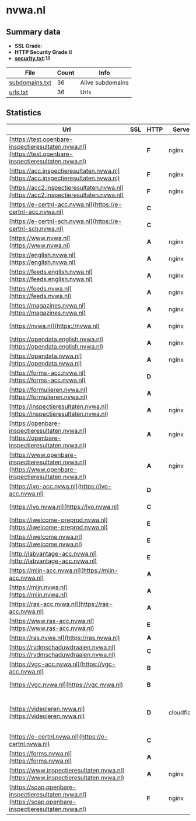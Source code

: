 

# nvwa.nl
## Summary data


 - **SSL Grade**:
 - **HTTP Security Grade**:B
 - **[security.txt](https://www.digitaleoverheid.nl/nieuws/standaard-security-txt-nu-verplicht-voor-overheid/)**:18


| File       | Count | Info |
|------------|-------|------|
|[subdomains.txt](/data/nvwa.nl/subdomains.txt)|36|Alive subdomains|
|[urls.txt](/data/nvwa.nl/urls.txt)|36|Urls|


## Statistics


| Url | SSL | HTTP | Server | Cookie | HSTS | CORS | CTO | CSP | XFO | XXP | RP |FP| Tech |Title |
|--------|-------|-------|------|------|------|------|------|------|------|------|------|------|------|------|
|[https://test.openbare-inspectieresultaten.nvwa.nl](https://test.openbare-inspectieresultaten.nvwa.nl)| | **F**|nginx| | | | | | | | :white_check_mark: | |Basic Nginx|401 Authorizatio...|
|[https://acc.inspectieresultaten.nvwa.nl](https://acc.inspectieresultaten.nvwa.nl)| | **F**|nginx| | | | | | | | :white_check_mark: | |HSTS Nginx|301 Moved Perman...|
|[https://acc2.inspectieresultaten.nvwa.nl](https://acc2.inspectieresultaten.nvwa.nl)| | **F**|nginx| | | | | | | | :white_check_mark: | |Basic Nginx|401 Authorizatio...|
|[https://e-certnl-acc.nvwa.nl](https://e-certnl-acc.nvwa.nl)| | **C**||:white_check_mark: |:white_check_mark: | | | | | | :white_check_mark: | |HSTS|403 Forbidden|
|[https://e-certnl-sch.nvwa.nl](https://e-certnl-sch.nvwa.nl)| | **C**||:white_check_mark: |:white_check_mark: | | | | | | :white_check_mark: | |HSTS|403 Forbidden|
|[https://www.nvwa.nl](https://www.nvwa.nl)| | **A**|nginx| |:white_check_mark: | | |:warning: | :white_check_mark: | :white_check_mark: | :white_check_mark: | |Bloomreach HSTS Nginx|Home | NVWA|
|[https://english.nvwa.nl](https://english.nvwa.nl)| | **A**|nginx| |:white_check_mark: | | |:warning: | :white_check_mark: | :white_check_mark: | :white_check_mark: | |Bloomreach HSTS Nginx|Home | NVWA-Engl...|
|[https://feeds.english.nvwa.nl](https://feeds.english.nvwa.nl)| | **A**|nginx| |:white_check_mark: | | | | :white_check_mark: | :white_check_mark: | :white_check_mark: | |HSTS Nginx||
|[https://feeds.nvwa.nl](https://feeds.nvwa.nl)| | **A**|nginx| |:white_check_mark: | | | | :white_check_mark: | :white_check_mark: | :white_check_mark: | |HSTS Nginx||
|[https://magazines.nvwa.nl](https://magazines.nvwa.nl)| | **A**|nginx| |:white_check_mark: | | |:warning: | :white_check_mark: | :white_check_mark: | :white_check_mark: | |HSTS Nginx||
|[https://nvwa.nl](https://nvwa.nl)| | **A**|nginx| |:white_check_mark: | | |:warning: | :white_check_mark: | :white_check_mark: | :white_check_mark: | |HSTS Nginx|301 Moved Perman...|
|[https://opendata.english.nvwa.nl](https://opendata.english.nvwa.nl)| | **A**|nginx| |:white_check_mark: | | | | :white_check_mark: | :white_check_mark: | :white_check_mark: | |HSTS Nginx||
|[https://opendata.nvwa.nl](https://opendata.nvwa.nl)| | **A**|nginx| |:white_check_mark: | | | | :white_check_mark: | :white_check_mark: | :white_check_mark: | |HSTS Nginx||
|[https://forms-acc.nvwa.nl](https://forms-acc.nvwa.nl)| | **D**||:o: |:white_check_mark: | | | | | | :white_check_mark: | |HSTS|IIS Windows Serv...|
|[https://formulieren.nvwa.nl](https://formulieren.nvwa.nl)| | **A**||:white_check_mark: |:white_check_mark: | :warning:| | :white_check_mark:| :white_check_mark: | :white_check_mark: | :white_check_mark: | |HSTS|Object moved|
|[https://inspectieresultaten.nvwa.nl](https://inspectieresultaten.nvwa.nl)| | **A**|nginx| |:white_check_mark: | | | | :white_check_mark: | :white_check_mark: | :white_check_mark: | |HSTS Nginx|301 Moved Perman...|
|[https://openbare-inspectieresultaten.nvwa.nl](https://openbare-inspectieresultaten.nvwa.nl)| | **A**|nginx| |:white_check_mark: | | | | :white_check_mark: | :white_check_mark: | :white_check_mark: | |HSTS Nginx|301 Moved Perman...|
|[https://www.openbare-inspectieresultaten.nvwa.nl](https://www.openbare-inspectieresultaten.nvwa.nl)| | **A**|nginx| |:white_check_mark: | | | | :white_check_mark: | :white_check_mark: | :white_check_mark: | |Drupal:10 HSTS Nginx PHP|Home | NVWA Insp...|
|[https://ivo-acc.nvwa.nl](https://ivo-acc.nvwa.nl)| | **D**||:o: |:white_check_mark: | | | | | | :white_check_mark: | |HSTS|Import Veterinai...|
|[https://ivo.nvwa.nl](https://ivo.nvwa.nl)| | **C**||:white_check_mark: |:white_check_mark: | | | | | | :white_check_mark: | |HSTS|Import Veterinai...|
|[https://iwelcome-preprod.nvwa.nl](https://iwelcome-preprod.nvwa.nl)| | **E**|| | | | | | | | :white_check_mark: | |HSTS||
|[https://iwelcome.nvwa.nl](https://iwelcome.nvwa.nl)| | **E**|| | | | | | | | :white_check_mark: | |HSTS||
|[http://labvantage-acc.nvwa.nl](http://labvantage-acc.nvwa.nl)| | **E**|| | | | | | | | :white_check_mark: | |HSTS||
|[https://mijn-acc.nvwa.nl](https://mijn-acc.nvwa.nl)| | **A**|| |:white_check_mark: | :warning:| | :white_check_mark:| :white_check_mark: | :white_check_mark: | :white_check_mark: | |HSTS|Object moved|
|[https://mijn.nvwa.nl](https://mijn.nvwa.nl)| | **A**|| |:white_check_mark: | :warning:| | :white_check_mark:| :white_check_mark: | :white_check_mark: | :white_check_mark: | |HSTS|Object moved|
|[https://ras-acc.nvwa.nl](https://ras-acc.nvwa.nl)| | **A**||:white_check_mark: |:white_check_mark: | | | | :white_check_mark: | :white_check_mark: | :white_check_mark: | |HSTS|302 Found|
|[https://www.ras-acc.nvwa.nl](https://www.ras-acc.nvwa.nl)| | **E**|| | | | | | | | :white_check_mark: | |HSTS|302 Found|
|[https://ras.nvwa.nl](https://ras.nvwa.nl)| | **A**||:white_check_mark: |:white_check_mark: | | | | :white_check_mark: | :white_check_mark: | :white_check_mark: | |HSTS|302 Found|
|[https://rvdmschaduwdraaien.nvwa.nl](https://rvdmschaduwdraaien.nvwa.nl)| | **C**||:white_check_mark: |:white_check_mark: | | | | | | :white_check_mark: | |HSTS|Error 404--Not F...|
|[https://vgc-acc.nvwa.nl](https://vgc-acc.nvwa.nl)| | **B**||:white_check_mark: |:white_check_mark: | | | | :white_check_mark: | | :white_check_mark: | |HSTS|Error 404--Not F...|
|[https://vgc.nvwa.nl](https://vgc.nvwa.nl)| | **B**||:white_check_mark: |:white_check_mark: | | | | :white_check_mark: | | :white_check_mark: | |HSTS|Error 404--Not F...|
|[https://videoleren.nvwa.nl](https://videoleren.nvwa.nl)| | **D**|cloudflare|:white_check_mark: |:white_check_mark: | | | | | | :white_check_mark: | |Cloudflare Cloudflare Bot Management HSTS|POST data|
|[https://e-certnl.nvwa.nl](https://e-certnl.nvwa.nl)| | **C**||:white_check_mark: |:white_check_mark: | | | | | | :white_check_mark: | |HSTS|403 Forbidden|
|[https://forms.nvwa.nl](https://forms.nvwa.nl)| | **A**||:white_check_mark: |:white_check_mark: | :warning:| | :white_check_mark:| :white_check_mark: | :white_check_mark: | :white_check_mark: | |HSTS|Object moved|
|[https://www.inspectieresultaten.nvwa.nl](https://www.inspectieresultaten.nvwa.nl)| | **A**|nginx| |:white_check_mark: | | | | :white_check_mark: | :white_check_mark: | :white_check_mark: | |HSTS Nginx|301 Moved Perman...|
|[https://soap.openbare-inspectieresultaten.nvwa.nl](https://soap.openbare-inspectieresultaten.nvwa.nl)| | **F**|nginx| | | | | | | | :white_check_mark: | |Basic Nginx|401 Authorizatio...|


